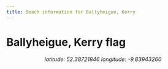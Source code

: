 ```yaml
---
title: Beach information for Ballyheigue, Kerry
---
```

# Ballyheigue, Kerry <span class="material-icons blue-flag">flag</span>

<div align="center"><i>latitude: 52.38721846 longitude: -9.83943260</i></div>